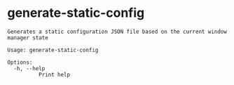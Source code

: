 # generate-static-config

```
Generates a static configuration JSON file based on the current window manager state

Usage: generate-static-config

Options:
  -h, --help
          Print help

```